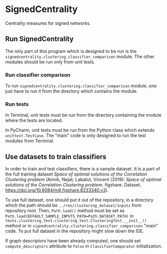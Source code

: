 # SignedCentrality

Centrality measures for signed networks.

## Run SignedCentrality

The only part of this program which is designed to be run is the `signedcentrality.clustering.classifier_comparison` module.
The other modules should be run only from unit tests.

### Run classifier comparison

To run `signedcentrality.clustering.classifier_comparison` module, one just have to run it from the directory which contains the module.

### Run tests

In Terminal, unit tests must be run from the directory containing the module where the tests are located.

In PyCharm, unit tests must be run from the Python class which extends `unittest.TestCase`.
The "main" code is only designed to run the test modules from Terminal.

## Use datasets to train classifiers

In order to train and test classifiers, there is a sample dataset. 
It is a part of the full training dataset _Space of optimal solutions of the Correlation Clustering problem_ (Arinik, Nejat; Labatut, Vincent (2019): _Space of optimal solutions of the Correlation Clustering problem_. figshare. Dataset. https://doi.org/10.6084/m9.figshare.8233340.v3).

To use full dataset, one should put it out of the repository, in a directory which the path should be `../res/clustering_dataset/inputs` from repository root. 
Then, `Path.load()` method must be set as `Path.load(DEFAULT_SAMPLE_INPUTS_PATH=Path.DATASET_PATH)` in `tests.clustering_test.clustering_test.ClusteringTest.__init__()` method or in `signedcentrality.clustering.classifier_comparison` "main" code.
To put full dataset in the repository might slow down the IDE.

If graph descriptors have been already computed, one should set `compute_descriptors` attribute to `False` in `ClassifierComparator` initialization.
